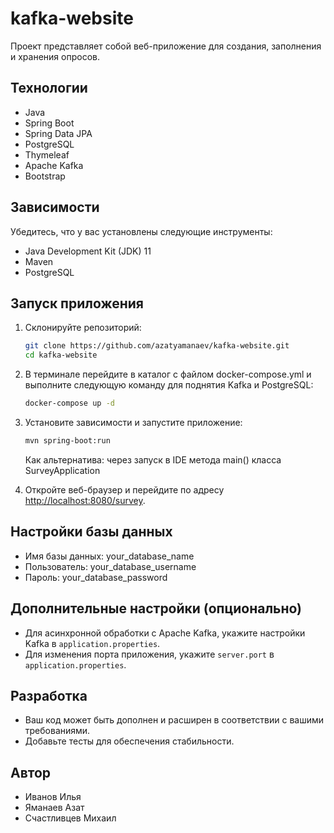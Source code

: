 # kafka-website

Проект представляет собой веб-приложение для создания, заполнения и хранения опросов.

## Технологии

- Java
- Spring Boot
- Spring Data JPA
- PostgreSQL
- Thymeleaf
- Apache Kafka 
- Bootstrap 

## Зависимости

Убедитесь, что у вас установлены следующие инструменты:

- Java Development Kit (JDK) 11
- Maven
- PostgreSQL

## Запуск приложения

1. Склонируйте репозиторий:

    ```bash
    git clone https://github.com/azatyamanaev/kafka-website.git
    cd kafka-website
    ```

2. В терминале перейдите в каталог с файлом docker-compose.yml и выполните следующую команду для поднятия Kafka и PostgreSQL:

    ```bash
    docker-compose up -d
    ```
    
3. Установите зависимости и запустите приложение:

    ```bash
    mvn spring-boot:run
    ```

    Как альтернатива: через запуск в IDE метода main() класса SurveyApplication 

4. Откройте веб-браузер и перейдите по адресу [http://localhost:8080/survey](http://localhost:8080/survey).

## Настройки базы данных

- Имя базы данных: your_database_name
- Пользователь: your_database_username
- Пароль: your_database_password


## Дополнительные настройки (опционально)

- Для асинхронной обработки с Apache Kafka, укажите настройки Kafka в `application.properties`.
- Для изменения порта приложения, укажите `server.port` в `application.properties`.

## Разработка

- Ваш код может быть дополнен и расширен в соответствии с вашими требованиями.
- Добавьте тесты для обеспечения стабильности.

## Автор

- Иванов Илья
- Яманаев Азат
- Счастливцев Михаил
